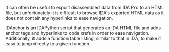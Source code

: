 It can often be useful to export disassembled data from IDA Pro to an HTML file, but unfortunately it is difficult to browse IDA's exported HTML data as it does not contain any hyperlinks to ease navigation.

IDAnchor is an IDAPython script that generates an IDA HTML file and adds anchor tags and hyperlinks to code xrefs in order to ease navigation. Additionally, it adds a function table listing, similar to that in IDA, to make it easy to jump directly to a given function.